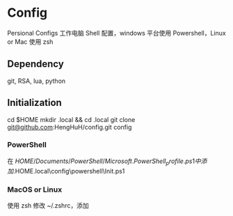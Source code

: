 # Config
Persional Configs
工作电脑 Shell 配置，windows 平台使用 Powershell，Linux or Mac 使用 zsh

## Dependency

git, RSA, lua, python

## Initialization

cd $HOME
mkdir .local && cd .local
git clone git@github.com:HengHuH/config.git config

### PowerShell

在 $HOME/Documents/PowerShell/Microsoft.PowerShell_profile.ps1 中添加  .$HOME\.local\config\powershell\Init.ps1

### MacOS or Linux

使用 zsh
修改 ~/.zshrc，添加